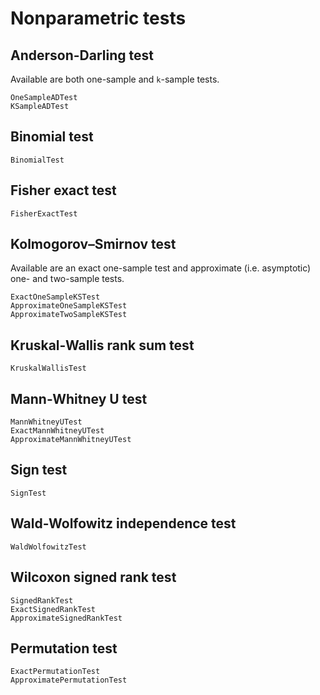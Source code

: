 # Nonparametric tests

## Anderson-Darling test

Available are both one-sample and ``k``-sample tests.

```@docs
OneSampleADTest
KSampleADTest
```

## Binomial test

```@docs
BinomialTest
```

## Fisher exact test

```@docs
FisherExactTest
```

## Kolmogorov–Smirnov test

Available are an exact one-sample test and approximate (i.e. asymptotic) one- and two-sample
tests.

```@docs
ExactOneSampleKSTest
ApproximateOneSampleKSTest
ApproximateTwoSampleKSTest
```

## Kruskal-Wallis rank sum test

```@docs
KruskalWallisTest
```

## Mann-Whitney U test

```@docs
MannWhitneyUTest
ExactMannWhitneyUTest
ApproximateMannWhitneyUTest
```

## Sign test

```@docs
SignTest
```

## Wald-Wolfowitz independence test

```@docs
WaldWolfowitzTest
```

## Wilcoxon signed rank test

```@docs
SignedRankTest
ExactSignedRankTest
ApproximateSignedRankTest
```

## Permutation test

```@docs
ExactPermutationTest
ApproximatePermutationTest
```
